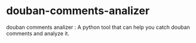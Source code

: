 # douban-comments-analizer
douban comments analizer : A python tool that can help you catch douban comments and analyze it.
